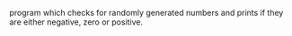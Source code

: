 program which checks for randomly generated numbers
and prints if they are either negative, zero or positive.
